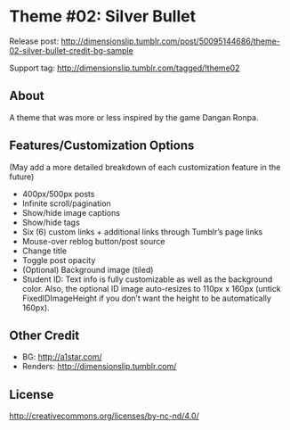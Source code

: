 # Theme #02: Silver Bullet

Release post: http://dimensionslip.tumblr.com/post/50095144686/theme-02-silver-bullet-credit-bg-sample

Support tag: http://dimensionslip.tumblr.com/tagged/!theme02

## About
A theme that was more or less inspired by the game Dangan Ronpa.

## Features/Customization Options

(May add a more detailed breakdown of each customization feature in the future)

* 400px/500px posts
* Infinite scroll/pagination
* Show/hide image captions
* Show/hide tags
* Six (6) custom links + additional links through Tumblr’s page links
* Mouse-over reblog button/post source
* Change title
* Toggle post opacity
* (Optional) Background image (tiled)
* Student ID: Text info is fully customizable as well as the background color. Also, the optional ID image auto-resizes to 110px x 160px (untick FixedIDImageHeight if you don’t want the height to be automatically 160px).


## Other Credit

* BG: http://a1star.com/
* Renders: http://dimensionslip.tumblr.com/

## License
http://creativecommons.org/licenses/by-nc-nd/4.0/
